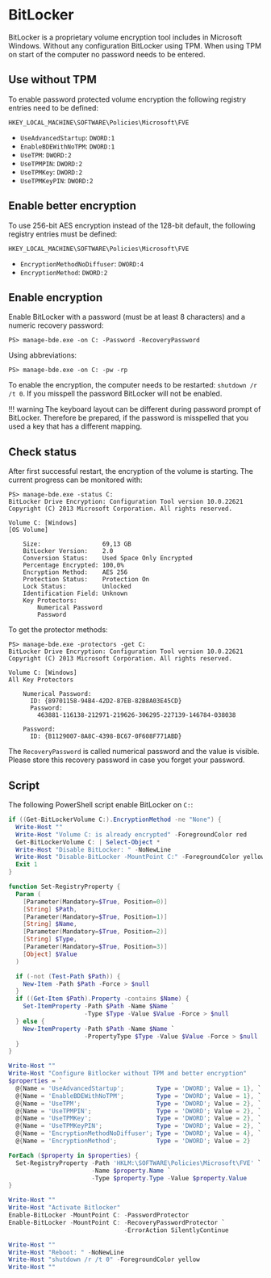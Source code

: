 # BitLocker

BitLocker is a proprietary volume encryption tool includes in Microsoft Windows.
Without any configuration BitLocker using TPM. When using TPM on start of the
computer no password needs to be entered.

## Use without TPM

To enable password protected volume encryption the following registry entries
need to be defined:

`HKEY_LOCAL_MACHINE\SOFTWARE\Policies\Microsoft\FVE`

* `UseAdvancedStartup`: `DWORD:1`
* `EnableBDEWithNoTPM`: `DWORD:1`
* `UseTPM`: `DWORD:2`
* `UseTPMPIN`: `DWORD:2`
* `UseTPMKey`: `DWORD:2`
* `UseTPMKeyPIN`: `DWORD:2`

## Enable better encryption

To use 256-bit AES encryption instead of the 128-bit default, the following
registry entries must be defined:

`HKEY_LOCAL_MACHINE\SOFTWARE\Policies\Microsoft\FVE`

* `EncryptionMethodNoDiffuser`: `DWORD:4`
* `EncryptionMethod`: `DWORD:2`

## Enable encryption

Enable BitLocker with a password (must be at least 8 characters) and a numeric
recovery password:

```
PS> manage-bde.exe -on C: -Password -RecoveryPassword
```

Using abbreviations:

```
PS> manage-bde.exe -on C: -pw -rp
```

To enable the encryption, the computer needs to be restarted: `shutdown /r /t
0`. If you misspell the password BitLocker will not be enabled.

!!! warning
    The keyboard layout can be different during password prompt of BitLocker.
    Therefore be prepared, if the password is misspelled that you used a
    key that has a different mapping.

## Check status

After first successful restart, the encryption of the volume is starting. The
current progress can be monitored with:

```
PS> manage-bde.exe -status C:
BitLocker Drive Encryption: Configuration Tool version 10.0.22621
Copyright (C) 2013 Microsoft Corporation. All rights reserved.

Volume C: [Windows]
[OS Volume]

    Size:                 69,13 GB
    BitLocker Version:    2.0
    Conversion Status:    Used Space Only Encrypted
    Percentage Encrypted: 100,0%
    Encryption Method:    AES 256
    Protection Status:    Protection On
    Lock Status:          Unlocked
    Identification Field: Unknown
    Key Protectors:
        Numerical Password
        Password
```

To get the protector methods:

```
PS> manage-bde.exe -protectors -get C:
BitLocker Drive Encryption: Configuration Tool version 10.0.22621
Copyright (C) 2013 Microsoft Corporation. All rights reserved.

Volume C: [Windows]
All Key Protectors

    Numerical Password:
      ID: {89701158-94B4-42D2-87EB-82B8A03E45CD}
      Password:
        463881-116138-212971-219626-306295-227139-146784-038038

    Password:
      ID: {B1129007-8A8C-4398-BC67-0F608F771ABD}

```

The `RecoveryPassword` is called numerical password and the value is visible.
Please store this recovery password in case you forget your password.

## Script

The following PowerShell script enable BitLocker on `C:`:

```PowerShell
if ((Get-BitLockerVolume C:).EncryptionMethod -ne "None") {
  Write-Host ""
  Write-Host "Volume C: is already encrypted" -ForegroundColor red
  Get-BitLockerVolume C: | Select-Object *
  Write-Host "Disable BitLocker: " -NoNewLine
  Write-Host "Disable-BitLocker -MountPoint C:" -ForegroundColor yellow
  Exit 1
}

function Set-RegistryProperty {
  Param (
    [Parameter(Mandatory=$True, Position=0)]
    [String] $Path,
    [Parameter(Mandatory=$True, Position=1)]
    [String] $Name,
    [Parameter(Mandatory=$True, Position=2)]
    [String] $Type,
    [Parameter(Mandatory=$True, Position=3)]
    [Object] $Value
  )

  if (-not (Test-Path $Path)) {
    New-Item -Path $Path -Force > $null
  }
  if ((Get-Item $Path).Property -contains $Name) {
    Set-ItemProperty -Path $Path -Name $Name `
                     -Type $Type -Value $Value -Force > $null
  } else {
    New-ItemProperty -Path $Path -Name $Name `
                     -PropertyType $Type -Value $Value -Force > $null
  }
}

Write-Host ""
Write-Host "Configure Bitlocker without TPM and better encryption"
$properties = `
  @{Name = 'UseAdvancedStartup';         Type = 'DWORD'; Value = 1}, `
  @{Name = 'EnableBDEWithNoTPM';         Type = 'DWORD'; Value = 1}, `
  @{Name = 'UseTPM';                     Type = 'DWORD'; Value = 2}, `
  @{Name = 'UseTPMPIN';                  Type = 'DWORD'; Value = 2}, `
  @{Name = 'UseTPMKey';                  Type = 'DWORD'; Value = 2}, `
  @{Name = 'UseTPMKeyPIN';               Type = 'DWORD'; Value = 2}, `
  @{Name = 'EncryptionMethodNoDiffuser'; Type = 'DWORD'; Value = 4}, `
  @{Name = 'EncryptionMethod';           Type = 'DWORD'; Value = 2}

ForEach ($property in $properties) {
  Set-RegistryProperty -Path 'HKLM:\SOFTWARE\Policies\Microsoft\FVE' `
                       -Name $property.Name `
                       -Type $property.Type -Value $property.Value
}

Write-Host ""
Write-Host "Activate Bitlocker"
Enable-BitLocker -MountPoint C: -PasswordProtector
Enable-BitLocker -MountPoint C: -RecoveryPasswordProtector `
                                -ErrorAction SilentlyContinue

Write-Host ""
Write-Host "Reboot: " -NoNewLine
Write-Host "shutdown /r /t 0" -ForegroundColor yellow
Write-Host ""
```
